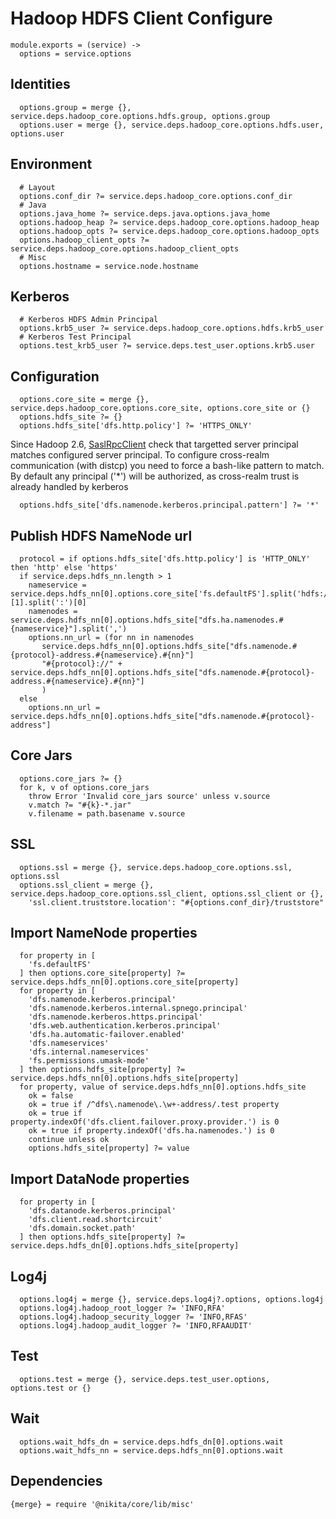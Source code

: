 
# Hadoop HDFS Client Configure

    module.exports = (service) ->
      options = service.options

## Identities

      options.group = merge {}, service.deps.hadoop_core.options.hdfs.group, options.group
      options.user = merge {}, service.deps.hadoop_core.options.hdfs.user, options.user

## Environment

      # Layout
      options.conf_dir ?= service.deps.hadoop_core.options.conf_dir
      # Java
      options.java_home ?= service.deps.java.options.java_home
      options.hadoop_heap ?= service.deps.hadoop_core.options.hadoop_heap
      options.hadoop_opts ?= service.deps.hadoop_core.options.hadoop_opts
      options.hadoop_client_opts ?= service.deps.hadoop_core.options.hadoop_client_opts
      # Misc
      options.hostname = service.node.hostname

## Kerberos

      # Kerberos HDFS Admin Principal
      options.krb5_user ?= service.deps.hadoop_core.options.hdfs.krb5_user
      # Kerberos Test Principal
      options.test_krb5_user ?= service.deps.test_user.options.krb5.user

## Configuration

      options.core_site = merge {}, service.deps.hadoop_core.options.core_site, options.core_site or {}
      options.hdfs_site ?= {}
      options.hdfs_site['dfs.http.policy'] ?= 'HTTPS_ONLY'

Since Hadoop 2.6, [SaslRpcClient](https://issues.apache.org/jira/browse/HDFS-7546) check
that targetted server principal matches configured server principal.
To configure cross-realm communication (with distcp) you need to force a bash-like pattern
to match. By default any principal ('*') will be authorized, as cross-realm trust
is already handled by kerberos

      options.hdfs_site['dfs.namenode.kerberos.principal.pattern'] ?= '*'

## Publish HDFS NameNode url

      protocol = if options.hdfs_site['dfs.http.policy'] is 'HTTP_ONLY' then 'http' else 'https'
      if service.deps.hdfs_nn.length > 1
        nameservice = service.deps.hdfs_nn[0].options.core_site['fs.defaultFS'].split('hdfs://')[1].split(':')[0]
        namenodes =  service.deps.hdfs_nn[0].options.hdfs_site["dfs.ha.namenodes.#{nameservice}"].split(',')
        options.nn_url = (for nn in namenodes
           service.deps.hdfs_nn[0].options.hdfs_site["dfs.namenode.#{protocol}-address.#{nameservice}.#{nn}"]
           "#{protocol}://" + service.deps.hdfs_nn[0].options.hdfs_site["dfs.namenode.#{protocol}-address.#{nameservice}.#{nn}"]
           )
      else
        options.nn_url =  service.deps.hdfs_nn[0].options.hdfs_site["dfs.namenode.#{protocol}-address"]

## Core Jars

      options.core_jars ?= {}
      for k, v of options.core_jars
        throw Error 'Invalid core_jars source' unless v.source
        v.match ?= "#{k}-*.jar"
        v.filename = path.basename v.source

## SSL
    
      options.ssl = merge {}, service.deps.hadoop_core.options.ssl, options.ssl
      options.ssl_client = merge {}, service.deps.hadoop_core.options.ssl_client, options.ssl_client or {},
        'ssl.client.truststore.location': "#{options.conf_dir}/truststore"

## Import NameNode properties

      for property in [
        'fs.defaultFS'
      ] then options.core_site[property] ?= service.deps.hdfs_nn[0].options.core_site[property]
      for property in [
        'dfs.namenode.kerberos.principal'
        'dfs.namenode.kerberos.internal.spnego.principal'
        'dfs.namenode.kerberos.https.principal'
        'dfs.web.authentication.kerberos.principal'
        'dfs.ha.automatic-failover.enabled'
        'dfs.nameservices'
        'dfs.internal.nameservices'
        'fs.permissions.umask-mode'
      ] then options.hdfs_site[property] ?= service.deps.hdfs_nn[0].options.hdfs_site[property]
      for property, value of service.deps.hdfs_nn[0].options.hdfs_site
        ok = false
        ok = true if /^dfs\.namenode\.\w+-address/.test property
        ok = true if property.indexOf('dfs.client.failover.proxy.provider.') is 0
        ok = true if property.indexOf('dfs.ha.namenodes.') is 0
        continue unless ok
        options.hdfs_site[property] ?= value

## Import DataNode properties

      for property in [
        'dfs.datanode.kerberos.principal'
        'dfs.client.read.shortcircuit'
        'dfs.domain.socket.path'
      ] then options.hdfs_site[property] ?= service.deps.hdfs_dn[0].options.hdfs_site[property]

## Log4j

      options.log4j = merge {}, service.deps.log4j?.options, options.log4j
      options.log4j.hadoop_root_logger ?= 'INFO,RFA'
      options.log4j.hadoop_security_logger ?= 'INFO,RFAS'
      options.log4j.hadoop_audit_logger ?= 'INFO,RFAAUDIT'

## Test

      options.test = merge {}, service.deps.test_user.options, options.test or {}

## Wait

      options.wait_hdfs_dn = service.deps.hdfs_dn[0].options.wait
      options.wait_hdfs_nn = service.deps.hdfs_nn[0].options.wait

## Dependencies

    {merge} = require '@nikita/core/lib/misc'
